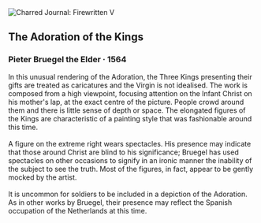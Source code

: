 <div class="artwork-of-the-day">
  <div class="container">
    <div class="img-wrapper">
      <img
        src="https://uploads0.wikiart.org/images/pieter-bruegel-the-elder/the-adoration-of-the-kings-1564.jpg!Large.jpg"
        alt="Charred Journal: Firewritten V" />
    </div>
    <div class="artwork-detail">
      <div class="artwork-origin"> 
        <h2 class="artwork-name">The Adoration of the Kings</h2>
        <h3 class="artist">
          Pieter Bruegel the Elder
                    ·  1564
        </h3>
      </div>
      <p class="description">
        <span class="artwork-description-text ng-binding" ng-bind-html="viewModel.ArtworkOfTheDay.Description | unsafe">In this unusual rendering of the Adoration, the Three Kings presenting their gifts are treated as caricatures and the Virgin is not idealised. The work is composed from a high viewpoint, focusing attention on the Infant Christ on his mother's lap, at the exact centre of the picture. People crowd around them and there is little sense of depth or space. The elongated figures of the Kings are characteristic of a painting style that was fashionable around this time.<br><br>A figure on the extreme right wears spectacles. His presence may indicate that those around Christ are blind to his significance; Bruegel has used spectacles on other occasions to signify in an ironic manner the inability of the subject to see the truth. Most of the figures, in fact, appear to be gently mocked by the artist.<br><br>It is uncommon for soldiers to be included in a depiction of the Adoration. As in other works by Bruegel, their presence may reflect the Spanish occupation of the Netherlands at this time.</span>
                        <div class="text-shadow-container" ng-show="showShadow" style=""></div>
      </p>
    </div>
  </div>

</div>
